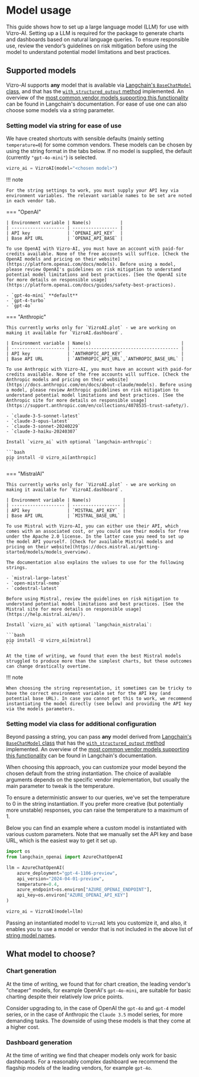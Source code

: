 # Model usage

This guide shows how to set up a large language model (LLM) for use with Vizro-AI. Setting up a LLM is required for the package to generate charts and dashboards based on natural language queries. To ensure responsible use, review the vendor’s guidelines on risk mitigation before using the model to understand potential model limitations and best practices.

## Supported models

Vizro-AI supports **any** model that is available via [Langchain's `BaseChatModel` class](https://api.python.langchain.com/en/latest/language_models/langchain_core.language_models.chat_models.BaseChatModel.html#langchain_core.language_models.chat_models.BaseChatModel), and that has the [`with_structured_output` method](https://python.langchain.com/v0.2/docs/how_to/structured_output/#the-with_structured_output-method) implemented. An overview of the [most common vendor models supporting this functionality](https://python.langchain.com/v0.2/docs/integrations/chat/) can be found in Langchain's documentation. For ease of use one can also choose some models via a string parameter.

### Setting model via string for ease of use

We have created shortcuts with sensible defaults (mainly setting `temperature=0`) for some common vendors. These models can be chosen by using the string format in the tabs below. If no model is supplied, the default (currently `"gpt-4o-mini"`) is selected.

```py
vizro_ai = VizroAI(model="<chosen model>")
```

!!! note

    For the string settings to work, you must supply your API key via environment variables. The relevant variable names to be set are noted in each vendor tab.

=== "OpenAI"

    | Environment variable | Name(s)           |
    | -------------------- | ----------------- |
    | API key              | `OPENAI_API_KEY`  |
    | Base API URL         | `OPENAI_API_BASE` |

    To use OpenAI with Vizro-AI, you must have an account with paid-for credits available. None of the free accounts will suffice. [Check the OpenAI models and pricing on their website](https://platform.openai.com/docs/models). Before using a model, please review OpenAI's guidelines on risk mitigation to understand potential model limitations and best practices. [See the OpenAI site for more details on responsible usage](https://platform.openai.com/docs/guides/safety-best-practices).

    - `gpt-4o-mini` **default**
    - `gpt-4-turbo`
    - `gpt-4o`

=== "Anthropic"

    This currently works only for `VizroAI.plot` - we are working on making it available for `VizroAI.dashboard`.

    | Environment variable | Name(s)                                  |
    | -------------------- | ---------------------------------------- |
    | API key              | `ANTHROPIC_API_KEY`                      |
    | Base API URL         | `ANTHROPIC_API_URL`,`ANTHROPIC_BASE_URL` |

    To use Anthropic with Vizro-AI, you must have an account with paid-for credits available. None of the free accounts will suffice. [Check the Anthropic models and pricing on their website](https://docs.anthropic.com/en/docs/about-claude/models). Before using a model, please review Anthropic guidelines on risk mitigation to understand potential model limitations and best practices. [See the Anthropic site for more details on responsible usage](https://support.anthropic.com/en/collections/4078535-trust-safety/).

    - `claude-3-5-sonnet-latest`
    - `claude-3-opus-latest`
    - `claude-3-sonnet-20240229`
    - `claude-3-haiku-20240307`

    Install `vizro_ai` with optional `langchain-anthropic`:

    ```bash
    pip install -U vizro_ai[anthropic]
    ```

=== "MistralAI"

    This currently works only for `VizroAI.plot` - we are working on making it available for `VizroAI.dashboard`.

    | Environment variable | Name(s)            |
    | -------------------- | ------------------ |
    | API key              | `MISTRAL_API_KEY`  |
    | Base API URL         | `MISTRAL_BASE_URL` |

    To use Mistral with Vizro-AI, you can either use their API, which comes with an associated cost, or you could use their models for free under the Apache 2.0 license. In the latter case you need to set up the model API yourself. [Check for available Mistral models and pricing on their website](https://docs.mistral.ai/getting-started/models/models_overview).

    The documentation also explains the values to use for the following strings.

    - `mistral-large-latest`
    - `open-mistral-nemo`
    - `codestral-latest`

    Before using Mistral, review the guidelines on risk mitigation to understand potential model limitations and best practices. [See the Mistral site for more details on responsible usage](https://help.mistral.ai/en/).

    Install `vizro_ai` with optional `langchain_mistralai`:

    ```bash
    pip install -U vizro_ai[mistral]
    ```

    At the time of writing, we found that even the best Mistral models struggled to produce more than the simplest charts, but these outcomes can change drastically overtime.

!!! note

    When choosing the string representation, it sometimes can be tricky to have the correct environment variable set for the API key (and potential base URL). In case you cannot get this to work, we recommend instantiating the model directly (see below) and providing the API key via the models parameters.

<!--vale off-->

### Setting model via class for additional configuration

<!--vale on-->

Beyond passing a string, you can pass **any** model derived from [Langchain's `BaseChatModel` class](https://api.python.langchain.com/en/latest/language_models/langchain_core.language_models.chat_models.BaseChatModel.html#langchain_core.language_models.chat_models.BaseChatModel) that has the [`with_structured_output` method](https://python.langchain.com/v0.2/docs/how_to/structured_output/#the-with_structured_output-method) implemented. An overview of the [most common vendor models supporting this functionality](https://python.langchain.com/v0.2/docs/integrations/chat/) can be found in Langchain's documentation.

When choosing this approach, you can customize your model beyond the chosen default from the string instantiation. The choice of available arguments depends on the specific vendor implementation, but usually the main parameter to tweak is the temperature.

<!-- vale off -->

To ensure a deterministic answer to our queries, we've set the temperature to 0 in the string instantiation. If you prefer more creative (but potentially more unstable) responses, you can raise the temperature to a maximum of 1.

<!-- vale on -->

Below you can find an example where a custom model is instantiated with various custom parameters. Note that we manually set the API key and base URL, which is the easiest way to get it set up.

```py
import os
from langchain_openai import AzureChatOpenAI

llm = AzureChatOpenAI(
    azure_deployment="gpt-4-1106-preview",
    api_version="2024-04-01-preview",
    temperature=0.4,
    azure_endpoint=os.environ["AZURE_OPENAI_ENDPOINT"],
    api_key=os.environ["AZURE_OPENAI_API_KEY"]
)

vizro_ai = VizroAI(model=llm)
```

Passing an instantiated model to `VizroAI` lets you customize it, and also, it enables you to use a model or vendor that is not included in the above list of [string model names](#setting-model-via-string-for-ease-of-use).

## What model to choose?

### Chart generation

At the time of writing, we found that for chart creation, the leading vendor's "cheaper" models, for example OpenAI's `gpt-4o-mini`, are suitable for basic charting despite their relatively low price points.

Consider upgrading to, in the case of OpenAI the `gpt-4o` and `gpt-4` model series, or in the case of Anthropic the `Claude 3.5` model series, for more demanding tasks. The downside of using these models is that they come at a higher cost.

### Dashboard generation

At the time of writing we find that cheaper models only work for basic dashboards. For a reasonably complex dashboard we recommend the flagship models of the leading vendors, for example `gpt-4o`.
